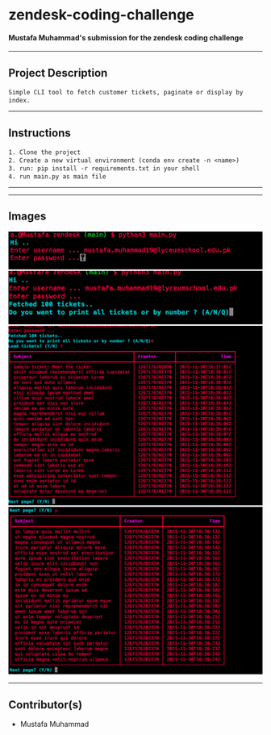 # zendesk-coding-challenge
#### Mustafa Muhammad's submission for the zendesk coding challenge
---

## Project Description

```
Simple CLI tool to fetch customer tickets, paginate or display by index.
```

---

## Instructions

```
1. Clone the project
2. Create a new virtual environment (conda env create -n <name>)
3. run: pip install -r requirements.txt in your shell
4. run main.py as main file
```

---

---

## Images

<img src="images/1.png">
<img src="images/2.png">
<img src="images/3.png">
<img src="images/4.png">

---

## Contributor(s)
- Mustafa Muhammad 